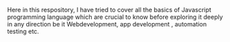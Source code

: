 Here in this respository, I have tried to cover all the basics of Javascript programming language which are crucial to know before exploring it deeply in any direction be it Webdevelopment, app development , automation testing etc.
